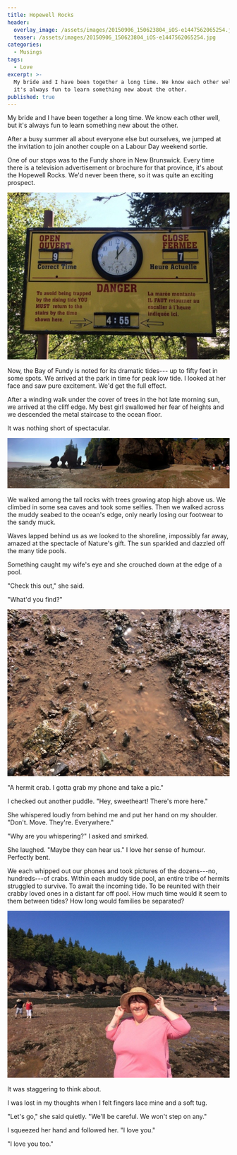 ```yaml
---
title: Hopewell Rocks
header:
  overlay_image: /assets/images/20150906_150623804_iOS-e1447562065254.jpg
  teaser: /assets/images/20150906_150623804_iOS-e1447562065254.jpg
categories:
  - Musings
tags:
  - Love
excerpt: >-
  My bride and I have been together a long time. We know each other well, but
  it's always fun to learn something new about the other.
published: true
---
```

My bride and I have been together a long time. We know each other well, but it's always fun to learn something new about the other.

After a busy summer all about everyone else but ourselves, we jumped at the invitation to join another couple on a Labour Day weekend sortie.

One of our stops was to the Fundy shore in New Brunswick. Every time there is a television advertisement or brochure for that province, it's about the Hopewell Rocks. We'd never been there, so it was quite an exciting prospect.

![](/assets/images/20150906_150538453_iOS.jpg)

Now, the Bay of Fundy is noted for its dramatic tides--- up to fifty feet in some spots. We arrived at the park in time for peak low tide. I looked at her face and saw pure excitement. We'd get the full effect.

After a winding walk under the cover of trees in the hot late morning sun, we arrived at the cliff edge. My best girl swallowed her fear of heights and we descended the metal staircase to the ocean floor.

It was nothing short of spectacular.

![](/assets/images/20150906_150827962_iOS-e1447561947910.jpg)

We walked among the tall rocks with trees growing atop high above us. We climbed in some sea caves and took some selfies. Then we walked across the muddy seabed to the ocean's edge, only nearly losing our footwear to the sandy muck.

Waves lapped behind us as we looked to the shoreline, impossibly far away, amazed at the spectacle of Nature's gift. The sun sparkled and dazzled off the many tide pools.

Something caught my wife's eye and she crouched down at the edge of a pool.

"Check this out," she said.

"What'd you find?"

![](/assets/images/20150906_152839020_iOS.jpg)

"A hermit crab. I gotta grab my phone and take a pic."

I checked out another puddle. "Hey, sweetheart! There's more here."

She whispered loudly from behind me and put her hand on my shoulder. "Don't. Move. They're. Everywhere."

"Why are you whispering?" I asked and smirked.

She laughed. "Maybe they can hear us." I love her sense of humour. Perfectly bent.

We each whipped out our phones and took pictures of the dozens---no, hundreds---of crabs. Within each muddy tide pool, an entire tribe of hermits struggled to survive. To await the incoming tide. To be reunited with their crabby loved ones in a distant far off pool. How much time would it seem to them between tides? How long would families be separated?

![](/assets/images/20150906_152349711_iOS.jpg)

It was staggering to think about.

I was lost in my thoughts when I felt fingers lace mine and a soft tug.

"Let's go," she said quietly. "We'll be careful. We won't step on any."

I squeezed her hand and followed her. "I love you."

"I love you too."

